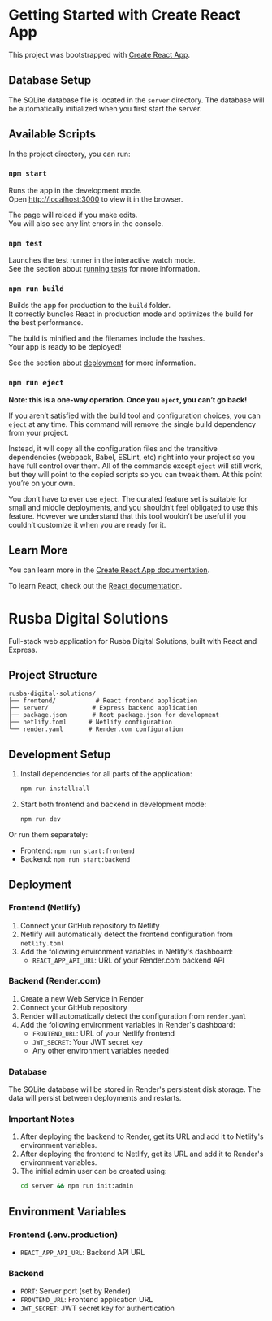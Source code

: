 # Getting Started with Create React App

This project was bootstrapped with [Create React App](https://github.com/facebook/create-react-app).

## Database Setup

The SQLite database file is located in the `server` directory. The database will be automatically initialized when you first start the server.

## Available Scripts

In the project directory, you can run:

### `npm start`

Runs the app in the development mode.\
Open [http://localhost:3000](http://localhost:3000) to view it in the browser.

The page will reload if you make edits.\
You will also see any lint errors in the console.

### `npm test`

Launches the test runner in the interactive watch mode.\
See the section about [running tests](https://facebook.github.io/create-react-app/docs/running-tests) for more information.

### `npm run build`

Builds the app for production to the `build` folder.\
It correctly bundles React in production mode and optimizes the build for the best performance.

The build is minified and the filenames include the hashes.\
Your app is ready to be deployed!

See the section about [deployment](https://facebook.github.io/create-react-app/docs/deployment) for more information.

### `npm run eject`

**Note: this is a one-way operation. Once you `eject`, you can’t go back!**

If you aren’t satisfied with the build tool and configuration choices, you can `eject` at any time. This command will remove the single build dependency from your project.

Instead, it will copy all the configuration files and the transitive dependencies (webpack, Babel, ESLint, etc) right into your project so you have full control over them. All of the commands except `eject` will still work, but they will point to the copied scripts so you can tweak them. At this point you’re on your own.

You don’t have to ever use `eject`. The curated feature set is suitable for small and middle deployments, and you shouldn’t feel obligated to use this feature. However we understand that this tool wouldn’t be useful if you couldn’t customize it when you are ready for it.

## Learn More

You can learn more in the [Create React App documentation](https://facebook.github.io/create-react-app/docs/getting-started).

To learn React, check out the [React documentation](https://reactjs.org/).

# Rusba Digital Solutions

Full-stack web application for Rusba Digital Solutions, built with React and Express.

## Project Structure

```
rusba-digital-solutions/
├── frontend/           # React frontend application
├── server/            # Express backend application
├── package.json       # Root package.json for development
├── netlify.toml      # Netlify configuration
└── render.yaml       # Render.com configuration
```

## Development Setup

1. Install dependencies for all parts of the application:
   ```bash
   npm run install:all
   ```

2. Start both frontend and backend in development mode:
   ```bash
   npm run dev
   ```

Or run them separately:
- Frontend: `npm run start:frontend`
- Backend: `npm run start:backend`

## Deployment

### Frontend (Netlify)

1. Connect your GitHub repository to Netlify
2. Netlify will automatically detect the frontend configuration from `netlify.toml`
3. Add the following environment variables in Netlify's dashboard:
   - `REACT_APP_API_URL`: URL of your Render.com backend API

### Backend (Render.com)

1. Create a new Web Service in Render
2. Connect your GitHub repository
3. Render will automatically detect the configuration from `render.yaml`
4. Add the following environment variables in Render's dashboard:
   - `FRONTEND_URL`: URL of your Netlify frontend
   - `JWT_SECRET`: Your JWT secret key
   - Any other environment variables needed

### Database

The SQLite database will be stored in Render's persistent disk storage. The data will persist between deployments and restarts.

### Important Notes

1. After deploying the backend to Render, get its URL and add it to Netlify's environment variables.
2. After deploying the frontend to Netlify, get its URL and add it to Render's environment variables.
3. The initial admin user can be created using:
   ```bash
   cd server && npm run init:admin
   ```

## Environment Variables

### Frontend (.env.production)
- `REACT_APP_API_URL`: Backend API URL

### Backend
- `PORT`: Server port (set by Render)
- `FRONTEND_URL`: Frontend application URL
- `JWT_SECRET`: JWT secret key for authentication